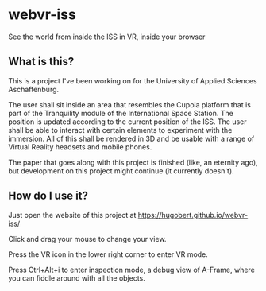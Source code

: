 # webvr-iss
See the world from inside the ISS in VR, inside your browser

## What is this?
This is a project I've been working on for the University of Applied Sciences Aschaffenburg.

The user shall sit inside an area that resembles the Cupola platform that is part of the Tranquility module of the International Space Station. The position is updated according to the current position of the ISS. The user shall be able to interact with certain elements to experiment with the immersion. All of this shall be rendered in 3D and be usable with a range of Virtual Reality headsets and mobile phones.

The paper that goes along with this project is finished (like, an eternity ago), but development on this project might continue (it currently doesn't).

## How do I use it?

Just open the website of this project at https://hugobert.github.io/webvr-iss/

Click and drag your mouse to change your view.

Press the VR icon in the lower right corner to enter VR mode.

Press Ctrl+Alt+i to enter inspection mode, a debug view of A-Frame, where you can fiddle around with all the objects.
